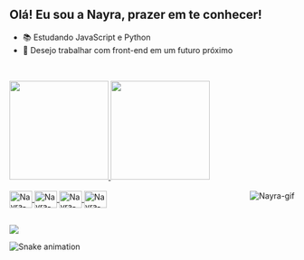 ## Olá! Eu sou a Nayra, prazer em te conhecer!

- 📚 Estudando JavaScript e Python
- 💭 Desejo trabalhar com front-end em um futuro próximo
##

<div><br>
  <a href="https://github.com/nayrabelarmino">
  <img height="175em" src="https://github-readme-stats.vercel.app/api?username=nayrabelarmino&show_icons=true&theme=dracula">
  <img height="175em" src="https://github-readme-stats.vercel.app/api/top-langs/?username=nayrabelarmino&layout=compact&langs_count=7&theme=dracula">
</div>

<div style="display: inline_block"><br>
   <img align="center" alt="Nayra-html" height="30" width="40" src="https://cdn.jsdelivr.net/gh/devicons/devicon/icons/html5/html5-original.svg">
  <img align="center" alt="Nayra-css" height="30" width="40" src="https://cdn.jsdelivr.net/gh/devicons/devicon/icons/css3/css3-original.svg">
  <img align="center" alt="Nayra-js" height="30" width="40" src="https://cdn.jsdelivr.net/gh/devicons/devicon/icons/javascript/javascript-original.svg">
  <img align="center" alt="Nayra-python" height="30" width="40" src="https://cdn.jsdelivr.net/gh/devicons/devicon/icons/python/python-original.svg">
  <img align="right" alt="Nayra-gif" src="https://i.picasion.com/pic92/c1f9d0a3ae32ea1036e76172d512b297.gif">
</div>

##
  
<div>
<a href="https://www.linkedin.com/in/nayrabelarmino/" target="_blank"><img src="https://img.shields.io/badge/-LinkedIn-%230077B5?style=for-the-badge&logo=linkedin&logoColor=white" target="_blank"></a>

![Snake animation](https://github.com/nayrabelarmino/nayrabelarmino/blob/output/github-contribution-grid-snake.svg)

</div>
